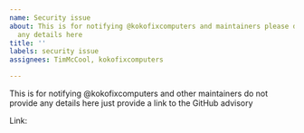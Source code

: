 ```yaml
---
name: Security issue
about: This is for notifying @kokofixcomputers and maintainers please do not provide
  any details here
title: ''
labels: security issue
assignees: TimMcCool, kokofixcomputers

---
```


This is for notifying @kokofixcomputers and other maintainers do not provide any details here just provide a link to the GitHub advisory

Link:
